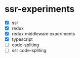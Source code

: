 # ssr-experiments

- [x] ssr
- [x] redux
- [x] redux middleware experiments
- [x] typescript
- [ ] code-spliting
- [ ] ssr code-spliting
